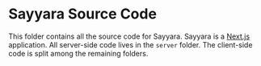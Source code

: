 # Sayyara Source Code

This folder contains all the source code for Sayyara. Sayyara is a [Next.js](https://nextjs.org/) application. All server-side code lives in the `server` folder. The client-side code is split among the remaining folders.
